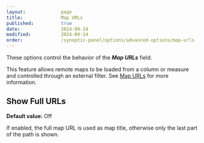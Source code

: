 ```yaml
---
layout:             page
title:              Map URLs
published:          true
date:               2024-09-14
modified:           2024-09-14
order:              /synoptic-panel/options/advanced-options/map-urls
---
```


These options control the behavior of the ***Map URLs*** field. 

This feature allows remote maps to be loaded from a column or measure and controlled through an external filter. See [Map URLs](../../features/filtering-maps/index.md#map-urls-column) for more information.

## Show Full URLs

**Default value:** Off

If enabled, the full map URL is used as map title, otherwise only the last part of the path is shown.
